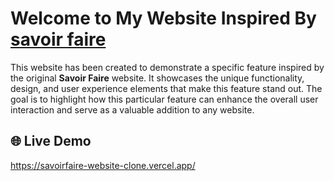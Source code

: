 

# Welcome to My Website Inspired By <a href="https://www.savoirfaire.nyc/">savoir faire</a>

This website has been created to demonstrate a specific feature inspired by the original **Savoir Faire** website. It showcases the unique functionality, design, and user experience elements that make this feature stand out. The goal is to highlight how this particular feature can enhance the overall user interaction and serve as a valuable addition to any website.


## 🌐 Live Demo

https://savoirfaire-website-clone.vercel.app/

